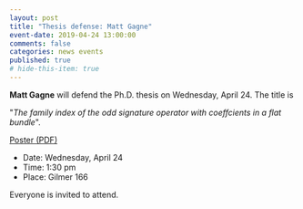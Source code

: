 ```yaml
---
layout: post
title: "Thesis defense: Matt Gagne"
event-date: 2019-04-24 13:00:00
comments: false
categories: news events
published: true
# hide-this-item: true
---
```


**Matt Gagne** will defend the Ph.D. thesis on Wednesday, April 24. The title is

"_The family index of the odd signature operator with coeffcients in a flat bundle_".

<a href="{{site.url}}/img/news_events/MattGagne_DefensePoster.pdf">Poster (PDF)</a>

- Date: Wednesday, April 24
- Time: 1:30 pm 
- Place: Gilmer 166

Everyone is invited to attend.
